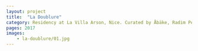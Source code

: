 ```yaml
---
layout: project
title:  "La Doublure"
category: Residency at La Villa Arson, Nice. Curated by Åbäke, Radim Peško, Sofie Dederen & Eric Mangion.
pages: 2017
images:
    - la-doublure/01.jpg
---
```

